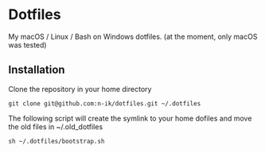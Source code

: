 #  Dotfiles
My macOS / Linux / Bash on Windows dotfiles. 
(at the moment, only macOS was tested)

## Installation
Clone the repository in your home directory

```
git clone git@github.com:n-ik/dotfiles.git ~/.dotfiles
```

The following script will create the symlink to your home dofiles and move the old files in ~/.old_dotfiles

```
sh ~/.dotfiles/bootstrap.sh
```
